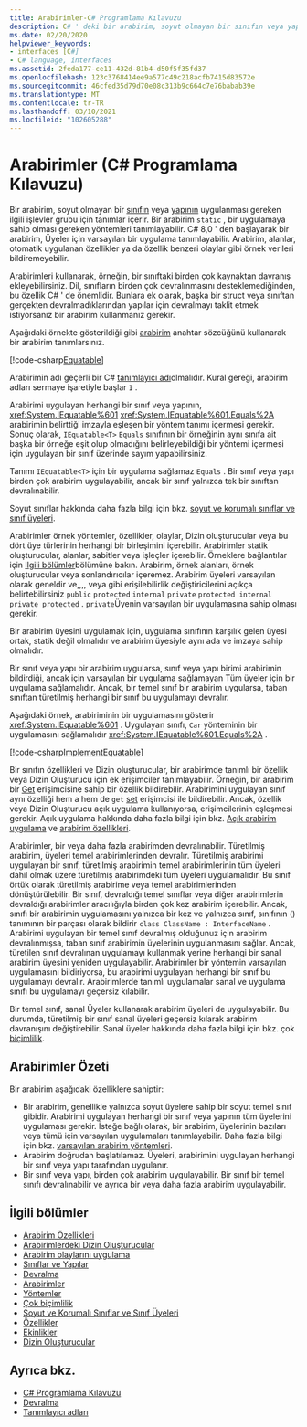 ```yaml
---
title: Arabirimler-C# Programlama Kılavuzu
description: C# ' deki bir arabirim, soyut olmayan bir sınıfın veya yapının uygulanması gereken ilgili işlevler grubu için tanımlar Içerir.
ms.date: 02/20/2020
helpviewer_keywords:
- interfaces [C#]
- C# language, interfaces
ms.assetid: 2feda177-ce11-432d-81b4-d50f5f35fd37
ms.openlocfilehash: 123c3768414ee9a577c49c218acfb7415d83572e
ms.sourcegitcommit: 46cfed35d79d70e08c313b9c664c7e76babab39e
ms.translationtype: MT
ms.contentlocale: tr-TR
ms.lasthandoff: 03/10/2021
ms.locfileid: "102605288"
---
```

# <a name="interfaces-c-programming-guide"></a>Arabirimler (C# Programlama Kılavuzu)

Bir arabirim, soyut olmayan bir [sınıfın](../../language-reference/keywords/class.md) veya [yapının](../../language-reference/builtin-types/struct.md) uygulanması gereken ilgili işlevler grubu için tanımlar içerir. Bir arabirim `static` , bir uygulamaya sahip olması gereken yöntemleri tanımlayabilir. C# 8,0 ' den başlayarak bir arabirim, Üyeler için varsayılan bir uygulama tanımlayabilir. Arabirim, alanlar, otomatik uygulanan özellikler ya da özellik benzeri olaylar gibi örnek verileri bildiremeyebilir.

Arabirimleri kullanarak, örneğin, bir sınıftaki birden çok kaynaktan davranış ekleyebilirsiniz. Dil, sınıfların birden çok devralınmasını desteklemediğinden, bu özellik C# ' de önemlidir. Bunlara ek olarak, başka bir struct veya sınıftan gerçekten devralmadıklarından yapılar için devralmayı taklit etmek istiyorsanız bir arabirim kullanmanız gerekir.

Aşağıdaki örnekte gösterildiği gibi [arabirim](../../language-reference/keywords/interface.md) anahtar sözcüğünü kullanarak bir arabirim tanımlarsınız.

[!code-csharp[Equatable](~/samples/snippets/csharp/objectoriented/interfaces.cs#Equatable)]

Arabirimin adı geçerli bir C# [tanımlayıcı adı](../inside-a-program/identifier-names.md)olmalıdır. Kural gereği, arabirim adları sermaye işaretiyle başlar `I` .

Arabirimi uygulayan herhangi bir sınıf veya yapının, <xref:System.IEquatable%601> <xref:System.IEquatable%601.Equals%2A> arabirimin belirttiği imzayla eşleşen bir yöntem tanımı içermesi gerekir. Sonuç olarak, `IEquatable<T>` `Equals` sınıfının bir örneğinin aynı sınıfa ait başka bir örneğe eşit olup olmadığını belirleyebildiği bir yöntemi içermesi için uygulayan bir sınıf üzerinde sayım yapabilirsiniz.

Tanımı `IEquatable<T>` için bir uygulama sağlamaz `Equals` . Bir sınıf veya yapı birden çok arabirim uygulayabilir, ancak bir sınıf yalnızca tek bir sınıftan devralınabilir.

Soyut sınıflar hakkında daha fazla bilgi için bkz. [soyut ve korumalı sınıflar ve sınıf üyeleri](../classes-and-structs/abstract-and-sealed-classes-and-class-members.md).

Arabirimler örnek yöntemler, özellikler, olaylar, Dizin oluşturucular veya bu dört üye türlerinin herhangi bir birleşimini içerebilir. Arabirimler statik oluşturucular, alanlar, sabitler veya işleçler içerebilir. Örneklere bağlantılar için [Ilgili bölümler](./index.md#BKMK_RelatedSections)bölümüne bakın. Arabirim, örnek alanları, örnek oluşturucular veya sonlandırıcılar içeremez. Arabirim üyeleri varsayılan olarak geneldir ve,,,, veya gibi erişilebilirlik değiştiricilerini açıkça belirtebilirsiniz `public` `protected` `internal` `private` `protected internal` `private protected` . `private`Üyenin varsayılan bir uygulamasına sahip olması gerekir.

Bir arabirim üyesini uygulamak için, uygulama sınıfının karşılık gelen üyesi ortak, statik değil olmalıdır ve arabirim üyesiyle aynı ada ve imzaya sahip olmalıdır.

Bir sınıf veya yapı bir arabirim uygularsa, sınıf veya yapı birimi arabirimin bildirdiği, ancak için varsayılan bir uygulama sağlamayan Tüm üyeler için bir uygulama sağlamalıdır. Ancak, bir temel sınıf bir arabirim uygularsa, taban sınıftan türetilmiş herhangi bir sınıf bu uygulamayı devralır.

Aşağıdaki örnek, arabiriminin bir uygulamasını gösterir <xref:System.IEquatable%601> . Uygulayan sınıfı, `Car` yönteminin bir uygulamasını sağlamalıdır <xref:System.IEquatable%601.Equals%2A> .

[!code-csharp[ImplementEquatable](~/samples/snippets/csharp/objectoriented/interfaces.cs#ImplementEquatable)]

Bir sınıfın özellikleri ve Dizin oluşturucular, bir arabirimde tanımlı bir özellik veya Dizin Oluşturucu için ek erişimciler tanımlayabilir. Örneğin, bir arabirim bir [Get](../../language-reference/keywords/get.md) erişimcisine sahip bir özellik bildirebilir. Arabirimini uygulayan sınıf aynı özelliği hem a hem de `get` [set](../../language-reference/keywords/set.md) erişimcisi ile bildirebilir. Ancak, özellik veya Dizin Oluşturucu açık uygulama kullanıyorsa, erişimcilerinin eşleşmesi gerekir. Açık uygulama hakkında daha fazla bilgi için bkz. [Açık arabirim uygulama](explicit-interface-implementation.md) ve [arabirim özellikleri](../classes-and-structs/interface-properties.md).

Arabirimler, bir veya daha fazla arabirimden devralınabilir. Türetilmiş arabirim, üyeleri temel arabirimlerinden devralır. Türetilmiş arabirimi uygulayan bir sınıf, türetilmiş arabirimin temel arabirimlerinin tüm üyeleri dahil olmak üzere türetilmiş arabirimdeki tüm üyeleri uygulamalıdır. Bu sınıf örtük olarak türetilmiş arabirime veya temel arabirimlerinden dönüştürülebilir. Bir sınıf, devraldığı temel sınıflar veya diğer arabirimlerin devraldığı arabirimler aracılığıyla birden çok kez arabirim içerebilir. Ancak, sınıfı bir arabirimin uygulamasını yalnızca bir kez ve yalnızca sınıf, sınıfının () tanımının bir parçası olarak bildirir `class ClassName : InterfaceName` . Arabirimi uygulayan bir temel sınıf devralmış olduğunuz için arabirim devralınmışsa, taban sınıf arabirimin üyelerinin uygulanmasını sağlar. Ancak, türetilen sınıf devralınan uygulamayı kullanmak yerine herhangi bir sanal arabirim üyesini yeniden uygulayabilir. Arabirimler bir yöntemin varsayılan uygulamasını bildiriyorsa, bu arabirimi uygulayan herhangi bir sınıf bu uygulamayı devralır. Arabirimlerde tanımlı uygulamalar sanal ve uygulama sınıfı bu uygulamayı geçersiz kılabilir.

Bir temel sınıf, sanal Üyeler kullanarak arabirim üyeleri de uygulayabilir. Bu durumda, türetilmiş bir sınıf sanal üyeleri geçersiz kılarak arabirim davranışını değiştirebilir. Sanal üyeler hakkında daha fazla bilgi için bkz. çok [biçimlilik](../classes-and-structs/polymorphism.md).

## <a name="interfaces-summary"></a>Arabirimler Özeti

Bir arabirim aşağıdaki özelliklere sahiptir:

- Bir arabirim, genellikle yalnızca soyut üyelere sahip bir soyut temel sınıf gibidir. Arabirimi uygulayan herhangi bir sınıf veya yapının tüm üyelerini uygulaması gerekir. İsteğe bağlı olarak, bir arabirim, üyelerinin bazıları veya tümü için varsayılan uygulamaları tanımlayabilir. Daha fazla bilgi için bkz. [varsayılan arabirim yöntemleri](../../tutorials/default-interface-methods-versions.md).
- Arabirim doğrudan başlatılamaz. Üyeleri, arabirimini uygulayan herhangi bir sınıf veya yapı tarafından uygulanır.
- Bir sınıf veya yapı, birden çok arabirim uygulayabilir. Bir sınıf bir temel sınıfı devralınabilir ve ayrıca bir veya daha fazla arabirim uygulayabilir.

## <a name="related-sections"></a><a name="BKMK_RelatedSections"></a> İlgili bölümler

- [Arabirim Özellikleri](../classes-and-structs/interface-properties.md)  
- [Arabirimlerdeki Dizin Oluşturucular](../indexers/indexers-in-interfaces.md)  
- [Arabirim olaylarını uygulama](../events/how-to-implement-interface-events.md)
- [Sınıflar ve Yapılar](../classes-and-structs/index.md)  
- [Devralma](../classes-and-structs/inheritance.md)  
- [Arabirimler](../../language-reference/keywords/interface.md)
- [Yöntemler](../classes-and-structs/methods.md)  
- [Çok biçimlilik](../classes-and-structs/polymorphism.md)  
- [Soyut ve Korumalı Sınıflar ve Sınıf Üyeleri](../classes-and-structs/abstract-and-sealed-classes-and-class-members.md)  
- [Özellikler](../classes-and-structs/properties.md)  
- [Ekinlikler](../events/index.md)  
- [Dizin Oluşturucular](../indexers/index.md)
  
## <a name="see-also"></a>Ayrıca bkz.

- [C# Programlama Kılavuzu](../index.md)
- [Devralma](../classes-and-structs/inheritance.md)
- [Tanımlayıcı adları](../inside-a-program/identifier-names.md)
